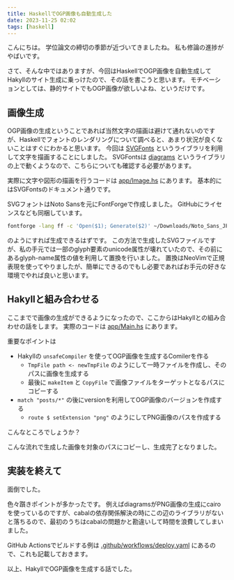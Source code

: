 ```yaml
---
title: HaskellでOGP画像も自動生成した
date: 2023-11-25 02:02
tags: [haskell]
---
```


こんにちは。
学位論文の締切の季節が近づいてきましたね。
私も修論の進捗がやばいです。

さて、そんな中ではありますが、今回はHaskellでOGP画像を自動生成してHakyllのサイト生成に乗っけたので、その話を書こうと思います。
モチベーションとしては、静的サイトでもOGP画像が欲しいよね、というだけです。

## 画像生成
OGP画像の生成ということであれば当然文字の描画は避けて通れないのですが、Haskellでフォントのレンダリングについて調べると、あまり状況が良くないことはすぐにわかると思います。
今回は [SVGFonts](https://hackage.haskell.org/package/SVGFonts) というライブラリを利用して文字を描画することにしました。
SVGFontsは [diagrams](https://hackage.haskell.org/package/diagrams) というライブラリの上で動くようなので、こちらについても確認する必要があります。

実際に文字や図形の描画を行うコードは [app/Image.hs](https://github.com/cordx56/blog.cordx.cx/blob/main/app/Image.hs) にあります。
基本的にはSVGFontsのドキュメント通りです。

SVGフォントはNoto Sansを元にFontForgeで作成しました。
GitHubにライセンスなども同梱しています。

```bash
fontforge -lang ff -c 'Open($1); Generate($2)' ~/Downloads/Noto_Sans_JP/static/NotoSansJP-Light.ttf ./noto.svg
```

のようにすれば生成できるはずです。
この方法で生成したSVGファイルですが、私の手元では一部のglyph要素のunicode属性が壊れていたので、その前にあるglyph-name属性の値を利用して置換を行いました。
置換はNeoVimで正規表現を使ってやりましたが、簡単にできるのでもし必要であればお手元の好きな環境でやれば良いと思います。

## Hakyllと組み合わせる
ここまでで画像の生成ができるようになったので、ここからはHakyllとの組み合わせの話をします。
実際のコードは [app/Main.hs](https://github.com/cordx56/blog.cordx.cx/blob/main/app/Main.hs) にあります。

重要なポイントは

- Hakyllの `unsafeCompiler` を使ってOGP画像を生成するComilerを作る
    - `TmpFile path <- newTmpFile` のようにして一時ファイルを作成し、そのパスに画像を生成する
    - 最後に `makeItem` と `CopyFile` で画像ファイルをターゲットとなるパスにコピーする
- `match "posts/*"` の後にversionを利用してOGP画像のバージョンを作成する
    - `route $ setExtension "png"` のようにしてPNG画像のパスを作成する

こんなところでしょうか？

こんな流れで生成した画像を対象のパスにコピーし、生成完了となりました。

## 実装を終えて
面倒でした。

色々躓きポイントが多かったです。
例えばdiagramsがPNG画像の生成にcairoを使っているのですが、cabalの依存関係解決の時にこの辺のライブラリがないと落ちるので、最初のうちはcabalの問題かと勘違いして時間を浪費してしまいました。

GitHub Actionsでビルドする例は [.github/workflows/deploy.yaml](https://github.com/cordx56/blog.cordx.cx/blob/main/.github/workflows/deploy.yaml) にあるので、これも記載しておきます。

以上、HakyllでOGP画像を生成する話でした。
